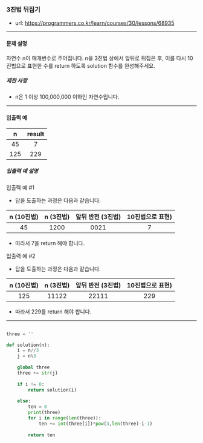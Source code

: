 ### 3진법 뒤집기

 - url: https://programmers.co.kr/learn/courses/30/lessons/68935
 
 --------
 
#### 문제 설명
자연수 n이 매개변수로 주어집니다. n을 3진법 상에서 앞뒤로 뒤집은 후, 이를 다시 10진법으로 표현한 수를 return 하도록 solution 함수를 완성해주세요.
##### 제한 사항
 - n은 1 이상 100,000,000 이하인 자연수입니다.
 
--------
 
#### 입출력 예
 |n|result|
 |:---:|:---:|
 |45|7|
 |125|229|
 
##### 입출력 예 설명
입출력 예 #1
 - 답을 도출하는 과정은 다음과 같습니다.
 
 |n (10진법)|n (3진법)|앞뒤 반전 (3진법)|10진법으로 표현)|
 |:---:|:---:|:---:|:---:|
 |45|1200|0021|7|
 - 따라서 7을 return 해야 합니다.

입출력 예 #2
 - 답을 도출하는 과정은 다음과 같습니다.
 
 |n (10진법)|n (3진법)|앞뒤 반전 (3진법)|10진법으로 표현)|
 |:---:|:---:|:---:|:---:|
 |125|11122|22111|229|
 - 따라서 229를 return 해야 합니다.
 
--------

```python

three = ''

def solution(n):
    i = n//3
    j = n%3
    
    global three
    three += str(j)
    
    if i != 0:
        return solution(i)
    
    else:
        ten = 0
        print(three)
        for i in range(len(three)):
            ten += int(three[i])*pow(3,len(three)-i-1)
            
        return ten

```

